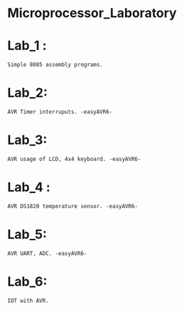 # Microprocessor_Laboratory

# Lab_1 :
    Simple 8085 assembly programs.
    
# Lab_2:
    AVR Timer interruputs. -easyAVR6-

# Lab_3:
    AVR usage of LCD, 4x4 keyboard. -easyAVR6-

# Lab_4 :
    AVR DS1820 temperature sensor. -easyAVR6-
    
# Lab_5:
    AVR UART, ADC. -easyAVR6-

# Lab_6:
    IOT with AVR.    
